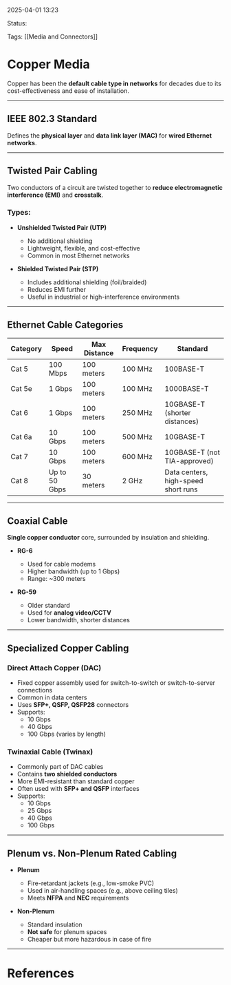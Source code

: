 2025-04-01 13:23

Status:

Tags: [[Media and Connectors]]

# Copper Media

Copper has been the **default cable type in networks** for decades due to its cost-effectiveness and ease of installation.

---

## IEEE 802.3 Standard

Defines the **physical layer** and **data link layer (MAC)** for **wired Ethernet networks**.

---

## Twisted Pair Cabling

Two conductors of a circuit are twisted together to **reduce electromagnetic interference (EMI)** and **crosstalk**.

### Types:

- **Unshielded Twisted Pair (UTP)**  
  - No additional shielding  
  - Lightweight, flexible, and cost-effective  
  - Common in most Ethernet networks

- **Shielded Twisted Pair (STP)**  
  - Includes additional shielding (foil/braided)  
  - Reduces EMI further  
  - Useful in industrial or high-interference environments

---

## Ethernet Cable Categories

| Category | Speed         | Max Distance | Frequency | Standard        |
|----------|---------------|--------------|-----------|-----------------|
| Cat 5    | 100 Mbps      | 100 meters   | 100 MHz   | 100BASE-T       |
| Cat 5e   | 1 Gbps        | 100 meters   | 100 MHz   | 1000BASE-T      |
| Cat 6    | 1 Gbps        | 100 meters   | 250 MHz   | 10GBASE-T (shorter distances) |
| Cat 6a   | 10 Gbps       | 100 meters   | 500 MHz   | 10GBASE-T       |
| Cat 7    | 10 Gbps       | 100 meters   | 600 MHz   | 10GBASE-T (not TIA-approved) |
| Cat 8    | Up to 50 Gbps | 30 meters    | 2 GHz     | Data centers, high-speed short runs |

---

## Coaxial Cable

**Single copper conductor** core, surrounded by insulation and shielding.

- **RG-6**  
  - Used for cable modems  
  - Higher bandwidth (up to 1 Gbps)  
  - Range: ~300 meters

- **RG-59**  
  - Older standard  
  - Used for **analog video/CCTV**  
  - Lower bandwidth, shorter distances

---

## Specialized Copper Cabling

### Direct Attach Copper (DAC)
- Fixed copper assembly used for switch-to-switch or switch-to-server connections
- Common in data centers
- Uses **SFP+, QSFP, QSFP28** connectors
- Supports:
  - 10 Gbps
  - 40 Gbps
  - 100 Gbps (varies by length)

### Twinaxial Cable (Twinax)
- Commonly part of DAC cables
- Contains **two shielded conductors**
- More EMI-resistant than standard copper
- Often used with **SFP+ and QSFP** interfaces
- Supports:
  - 10 Gbps
  - 25 Gbps
  - 40 Gbps
  - 100 Gbps

---

## Plenum vs. Non-Plenum Rated Cabling

- **Plenum**  
  - Fire-retardant jackets (e.g., low-smoke PVC)  
  - Used in air-handling spaces (e.g., above ceiling tiles)  
  - Meets **NFPA** and **NEC** requirements

- **Non-Plenum**  
  - Standard insulation  
  - **Not safe** for plenum spaces  
  - Cheaper but more hazardous in case of fire

---

# References
